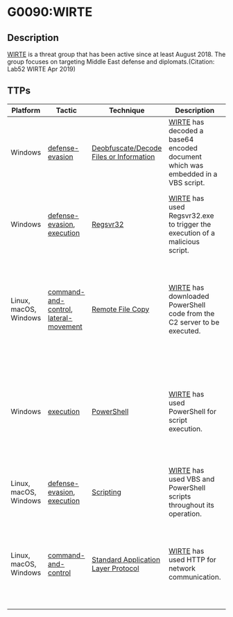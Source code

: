 # G0090:WIRTE

## Description

[WIRTE](https://attack.mitre.org/groups/G0090) is a threat group that has been active since at least August 2018. The group focuses on targeting Middle East defense and diplomats.(Citation: Lab52 WIRTE Apr 2019)

## TTPs

|Platform|Tactic|Technique|Description|Data Sources|
|---|---|---|---|---|
|Windows|[defense-evasion](https://attack.mitre.org/tactics/defense-evasion/) |[Deobfuscate/Decode Files or Information](https://attack.mitre.org/techniques/T1140/) |[WIRTE](https://attack.mitre.org/groups/G0090) has decoded a base64 encoded document which was embedded in a VBS script. |File monitoring, Process monitoring, Process command-line parameters|
|Windows|[defense-evasion](https://attack.mitre.org/tactics/defense-evasion/), [execution](https://attack.mitre.org/tactics/execution/) |[Regsvr32](https://attack.mitre.org/techniques/T1117/) |[WIRTE](https://attack.mitre.org/groups/G0090) has used Regsvr32.exe to trigger the execution of a malicious script. |Loaded DLLs, Process monitoring, Windows Registry, Process command-line parameters|
|Linux, macOS, Windows|[command-and-control](https://attack.mitre.org/tactics/command-and-control/), [lateral-movement](https://attack.mitre.org/tactics/lateral-movement/) |[Remote File Copy](https://attack.mitre.org/techniques/T1105/) |[WIRTE](https://attack.mitre.org/groups/G0090) has downloaded PowerShell code from the C2 server to be executed. |File monitoring, Packet capture, Process use of network, Netflow/Enclave netflow, Network protocol analysis, Process monitoring|
|Windows|[execution](https://attack.mitre.org/tactics/execution/) |[PowerShell](https://attack.mitre.org/techniques/T1086/) |[WIRTE](https://attack.mitre.org/groups/G0090) has used PowerShell for script execution. |PowerShell logs, Loaded DLLs, DLL monitoring, Windows Registry, File monitoring, Process monitoring, Process command-line parameters|
|Linux, macOS, Windows|[defense-evasion](https://attack.mitre.org/tactics/defense-evasion/), [execution](https://attack.mitre.org/tactics/execution/) |[Scripting](https://attack.mitre.org/techniques/T1064/) |[WIRTE](https://attack.mitre.org/groups/G0090) has used VBS and PowerShell scripts throughout its operation.	 |Process monitoring, File monitoring, Process command-line parameters|
|Linux, macOS, Windows|[command-and-control](https://attack.mitre.org/tactics/command-and-control/) |[Standard Application Layer Protocol](https://attack.mitre.org/techniques/T1071/) |[WIRTE](https://attack.mitre.org/groups/G0090) has used HTTP for network communication.	 |Packet capture, Netflow/Enclave netflow, Process use of network, Malware reverse engineering, Process monitoring|
